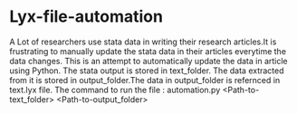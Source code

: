 # Lyx-file-automation

A Lot of researchers use stata data in writing their research articles.It is frustrating to manually update the stata data in their 
articles everytime the data changes.
This is an attempt to automatically update the data in article using Python.
The stata output is stored in text_folder.
The data extracted from it is stored in output_folder.The data in output_folder is refernced in text.lyx file.
The command to run the file :
automation.py <Path-to-text_folder> <Path-to-output_folder>
  

